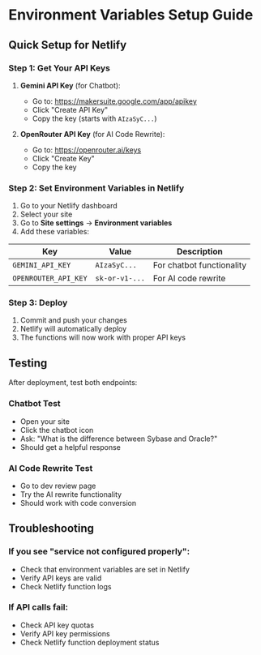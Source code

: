 # Environment Variables Setup Guide

## Quick Setup for Netlify

### Step 1: Get Your API Keys

1. **Gemini API Key** (for Chatbot):
   - Go to: https://makersuite.google.com/app/apikey
   - Click "Create API Key"
   - Copy the key (starts with `AIzaSyC...`)

2. **OpenRouter API Key** (for AI Code Rewrite):
   - Go to: https://openrouter.ai/keys
   - Click "Create Key"
   - Copy the key

### Step 2: Set Environment Variables in Netlify

1. Go to your Netlify dashboard
2. Select your site
3. Go to **Site settings** → **Environment variables**
4. Add these variables:

| Key | Value | Description |
|-----|-------|-------------|
| `GEMINI_API_KEY` | `AIzaSyC...` | For chatbot functionality |
| `OPENROUTER_API_KEY` | `sk-or-v1-...` | For AI code rewrite |

### Step 3: Deploy

1. Commit and push your changes
2. Netlify will automatically deploy
3. The functions will now work with proper API keys

## Testing

After deployment, test both endpoints:

### Chatbot Test
- Open your site
- Click the chatbot icon
- Ask: "What is the difference between Sybase and Oracle?"
- Should get a helpful response

### AI Code Rewrite Test
- Go to dev review page
- Try the AI rewrite functionality
- Should work with code conversion

## Troubleshooting

### If you see "service not configured properly":
- Check that environment variables are set in Netlify
- Verify API keys are valid
- Check Netlify function logs

### If API calls fail:
- Check API key quotas
- Verify API key permissions
- Check Netlify function deployment status 
